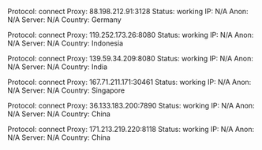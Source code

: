 Protocol: connect
Proxy: 88.198.212.91:3128
Status: working
IP: N/A
Anon: N/A
Server: N/A
Country: Germany

Protocol: connect
Proxy: 119.252.173.26:8080
Status: working
IP: N/A
Anon: N/A
Server: N/A
Country: Indonesia

Protocol: connect
Proxy: 139.59.34.209:8080
Status: working
IP: N/A
Anon: N/A
Server: N/A
Country: India

Protocol: connect
Proxy: 167.71.211.171:30461
Status: working
IP: N/A
Anon: N/A
Server: N/A
Country: Singapore

Protocol: connect
Proxy: 36.133.183.200:7890
Status: working
IP: N/A
Anon: N/A
Server: N/A
Country: China

Protocol: connect
Proxy: 171.213.219.220:8118
Status: working
IP: N/A
Anon: N/A
Server: N/A
Country: China

